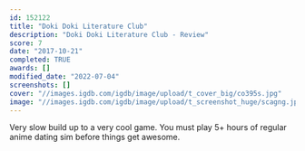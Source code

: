 ```yaml
---
id: 152122
title: "Doki Doki Literature Club"
description: "Doki Doki Literature Club - Review"
score: 7
date: "2017-10-21"
completed: TRUE
awards: []
modified_date: "2022-07-04"
screenshots: []
cover: "//images.igdb.com/igdb/image/upload/t_cover_big/co395s.jpg"
image: "//images.igdb.com/igdb/image/upload/t_screenshot_huge/scagng.jpg"
---
```

Very slow build up to a very cool game. You must play 5+ hours of regular anime dating sim before things get awesome.